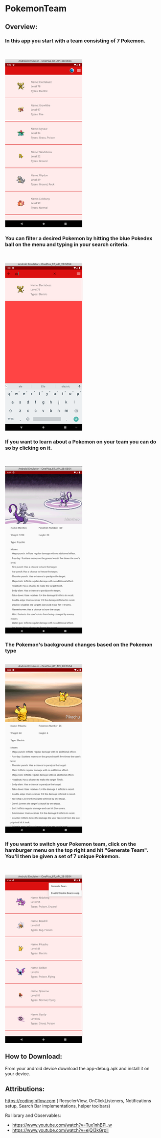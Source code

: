 # PokemonTeam

## Overview:

<p><h3>In this app you start with a team consisting of 7 Pokemon.</h3>
  <br>
  <br> 
  <img src="https://github.com/RanVaknin/PokemonTeam/blob/master/mainscreen.png" height="50%" width="50%" >
</p>


<p> <h3>You can filter a desired Pokemon by hitting the blue Pokedex ball on the menu and typing in your search criteria.</h3>
  <br>
  <br>
  <img src="https://github.com/RanVaknin/PokemonTeam/blob/master/searchbar.png" height="50%" width="50%" >
</p>


<p> <h3>If you want to learn about a Pokemon on your team you can do so by clicking on it.</h3>
  <br>
  <br>
  <img src="https://github.com/RanVaknin/PokemonTeam/blob/master/individualpokemon1.png" height="50%" width="50%" >
  <br>
  <h3>The Pokemon's background changes based on the Pokemon type</h3>
  <br>
  <img src="https://github.com/RanVaknin/PokemonTeam/blob/master/individualpokemon2.png" height="50%" width="50%" >
</p>


<p><h3>If you want to switch your Pokemon team, click on the hamburger menu on the top right and hit "Generate Team". You'll then be given a set of 7 unique Pokemon.</h3>
  <br>
  <br>
  <img src="https://github.com/RanVaknin/PokemonTeam/blob/master/generate.png" height="50%" width="50%" >
</p>



## How to Download:
From your android device download the app-debug.apk and install it on your device.



## Attributions:
https://codinginflow.com ( RecyclerView, OnClickListeners, Notifications setup, Search Bar implementations, helper toolbars)

Rx library and Observables:
- https://www.youtube.com/watch?v=Tux1nhBPl_w
- https://www.youtube.com/watch?v=ejQI3kGrplI
